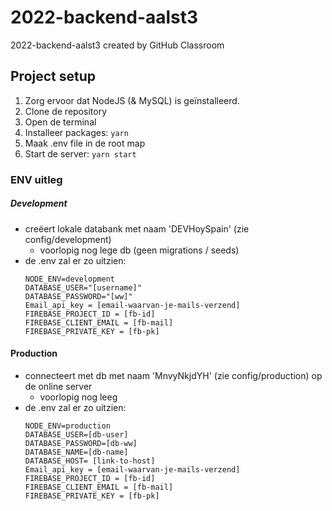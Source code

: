 # 2022-backend-aalst3

2022-backend-aalst3 created by GitHub Classroom

## Project setup

1. Zorg ervoor dat NodeJS (& MySQL) is geïnstalleerd.
2. Clone de repository
3. Open de terminal
4. Installeer packages: `yarn`
5. Maak .env file in de root map
6. Start de server: `yarn start`

### ENV uitleg

##### Development

-   creëert lokale databank met naam 'DEVHoySpain' (zie config/development)
    -   voorlopig nog lege db (geen migrations / seeds)
-   de .env zal er zo uitzien:
    ```
    NODE_ENV=development
    DATABASE_USER="[username]"
    DATABASE_PASSWORD="[ww]"
    Email_api_key = [email-waarvan-je-mails-verzend]
    FIREBASE_PROJECT_ID = [fb-id]
    FIREBASE_CLIENT_EMAIL = [fb-mail]
    FIREBASE_PRIVATE_KEY = [fb-pk]
    ```

#### Production

-   connecteert met db met naam 'MnvyNkjdYH' (zie config/production) op de online server
    -   voorlopig nog leeg
-   de .env zal er zo uitzien:
    ```
    NODE_ENV=production
    DATABASE_USER=[db-user]
    DATABASE_PASSWORD=[db-ww]
    DATABASE_NAME=[db-name]
    DATABASE_HOST= [link-to-host]
    Email_api_key = [email-waarvan-je-mails-verzend]
    FIREBASE_PROJECT_ID = [fb-id]
    FIREBASE_CLIENT_EMAIL = [fb-mail]
    FIREBASE_PRIVATE_KEY = [fb-pk]
    
    ```
